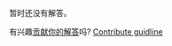
暂时还没有解答。

有兴趣[贡献你的解答](https://github.com/BFEdev/BFE.dev-solutions/blob/main/problem/search-element-right-before-target-with-Binary-Search-possible-duplicate-array_zh.md)吗? [Contribute guidline](https://github.com/BFEdev/BFE.dev-solutions#how-to-contribute)
